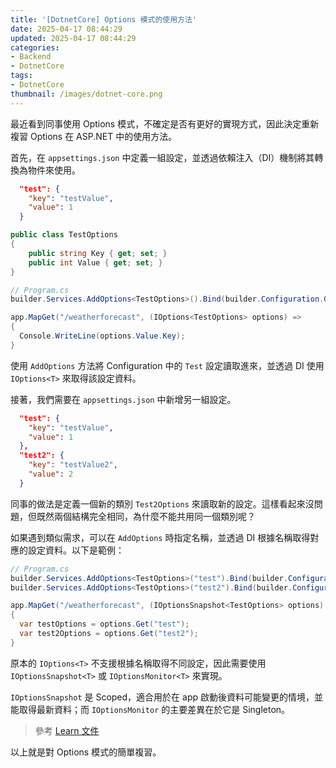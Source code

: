 ```yaml
---
title: '[DotnetCore] Options 模式的使用方法'
date: 2025-04-17 08:44:29
updated: 2025-04-17 08:44:29
categories:
- Backend
- DotnetCore
tags:
- DotnetCore
thumbnail: /images/dotnet-core.png
---
```


最近看到同事使用 Options 模式，不確定是否有更好的實現方式，因此決定重新複習 Options 在 ASP.NET 中的使用方法。

<!-- more -->

首先，在 `appsettings.json` 中定義一組設定，並透過依賴注入（DI）機制將其轉換為物件來使用。

``` json
  "test": {
    "key": "testValue",
    "value": 1
  }
```

```c#
public class TestOptions
{
    public string Key { get; set; }
    public int Value { get; set; }
}

// Program.cs
builder.Services.AddOptions<TestOptions>().Bind(builder.Configuration.GetSection("Test"));

app.MapGet("/weatherforecast", (IOptions<TestOptions> options) =>
{
  Console.WriteLine(options.Value.Key);
}
```

使用 `AddOptions` 方法將 Configuration 中的 `Test` 設定讀取進來，並透過 DI 使用 `IOptions<T>` 來取得該設定資料。

接著，我們需要在 `appsettings.json` 中新增另一組設定。

```json
  "test": {
    "key": "testValue",
    "value": 1
  },
  "test2": {
    "key": "testValue2",
    "value": 2
  }
```

同事的做法是定義一個新的類別 `Test2Options` 來讀取新的設定。這樣看起來沒問題，但既然兩個結構完全相同，為什麼不能共用同一個類別呢？

如果遇到類似需求，可以在 `AddOptions` 時指定名稱，並透過 DI 根據名稱取得對應的設定資料。以下是範例：

```c#
// Program.cs
builder.Services.AddOptions<TestOptions>("test").Bind(builder.Configuration.GetSection("Test"));
builder.Services.AddOptions<TestOptions>("test2").Bind(builder.Configuration.GetSection("Test2"));

app.MapGet("/weatherforecast", (IOptionsSnapshot<TestOptions> options) =>
{
  var testOptions = options.Get("test");
  var test2Options = options.Get("test2");
}

```

原本的 `IOptions<T>` 不支援根據名稱取得不同設定，因此需要使用 `IOptionsSnapshot<T>` 或 `IOptionsMonitor<T>` 來實現。

`IOptionsSnapshot` 是 Scoped，適合用於在 app 啟動後資料可能變更的情境，並能取得最新資料；而 `IOptionsMonitor` 的主要差異在於它是 Singleton。
> 參考 [Learn 文件](https://learn.microsoft.com/en-us/aspnet/core/fundamentals/configuration/options?view=aspnetcore-9.0#use-ioptionssnapshot-to-read-updated-data)

以上就是對 Options 模式的簡單複習。
